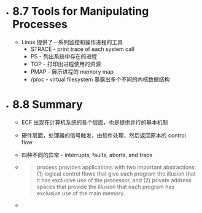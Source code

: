 - # 8.7 Tools for Manipulating Processes  
	- Linux 提供了一系列监控和操作进程的工具  
		- STRACE - print trace of each system call  
		- PS - 列出系统中存在的进程  
		- TOP - 打印出进程使用的资源  
		- PMAP - 展示进程的 memory map  
		- /proc - virtual filesystem 暴露出多个不同的内核数据结构  
- # 8.8 Summary  
	- ECF 出现在计算机系统的各个层面，也是提供并行的基本机制  
	- 硬件层面，处理器的信号触发，由软件处理，然后返回原本的 control flow  
	- 四种不同的异常 - interrupts, faults, aborts, and traps  
	-  
	  > process provides applications with two important abstractions: (1) logical control flows that give each program the illusion that it has exclusive use of the processor, and (2) private address spaces that provide the illusion that each program has exclusive use of the main memory.  

	-  